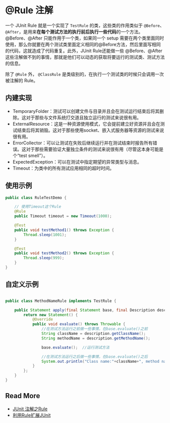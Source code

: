 # @Rule 注解

一个 JUnit Rule 就是一个实现了 `TestRule` 的类，这些类的作用类似于 `@Before`、`@After`，是用来**在每个测试方法的执行前后执行一些代码**的一个方法。 @Before、@After 只能作用于一个类，如果同一个 setup 需要在两个类里面同时使用，那么你就要在两个测试类里面定义相同的@Before方法，然后里面写相同的代码，这就造成了代码重复。此外，JUnit Rule还能做一些 @Before、@After这些注解做不到的事情，那就是他们可以动态的获取将要运行的测试类、测试方法的信息。

除了 `@Rule` 外， `@ClassRule` 是类级别的，在执行一个测试类的时候只会调用一次被注解的 Rule。



## 内建实现

- TemporaryFolder：测试可以创建文件与目录并且会在测试运行结束后将其删除。这对于那些与文件系统打交道且独立运行的测试来说很有用。
- ExternalResource：这是一种资源使用模式，它会提前建立好资源并且会在测试结束后将其销毁。这对于那些使用socket、嵌入式服务器等资源的测试来说很有用。
- ErrorCollector：可以让测试在失败后继续运行并在测试结束时报告所有错误。这对于那些需要验证大量独立条件的测试来说很有用（尽管这本身可能是个“test smell”）。
- ExpectedException：可以在测试中指定期望的异常类型与消息。
- Timeout：为类中的所有测试应用相同的超时时间。

## 使用示例

```java
public class RuleTestDemo {

    // 使用Timeout这个Rule
    @Rule
    public Timeout timeout = new Timeout(1000);  

    @Test
    public void testMethod1() throws Exception {
        Thread.sleep(1001);
    }

    @Test
    public void testMethod2() throws Exception {
        Thread.sleep(999);
    }
}
```



## 自定义示例

```java

public class MethodNameRule implements TestRule {

    public Statement apply(final Statement base, final Description description) {
        return new Statement() {
            @Override
            public void evaluate() throws Throwable {
                //在测试方法运行之前做一些事情，在base.evaluate()之前
                String className = description.getClassName();
                String methodName = description.getMethodName();

                base.evaluate();  //运行测试方法

                //在测试方法运行之后做一些事情，在base.evaluate()之后
                System.out.println("Class name:"+className+", method name: "+methodName);
            }
        };
    }
}
```



## Read More

- [JUnit 注解之Rule](http://www.testclass.net/junit/rule)
- [利用Rule扩展JUnit](https://haibin369.iteye.com/blog/2088541)